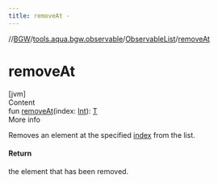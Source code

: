 ```yaml
---
title: removeAt -
---
```

//[BGW](../../../index.md)/[tools.aqua.bgw.observable](../index.md)/[ObservableList](index.md)/[removeAt](remove-at.md)



# removeAt  
[jvm]  
Content  
fun [removeAt](remove-at.md)(index: [Int](https://kotlinlang.org/api/latest/jvm/stdlib/kotlin/-int/index.html)): [T](index.md)  
More info  


Removes an element at the specified [index](remove-at.md) from the list.



#### Return  


the element that has been removed.

  




